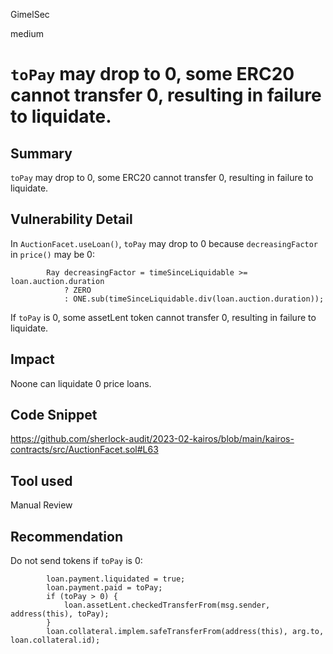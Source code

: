 GimelSec

medium

# `toPay` may drop to 0, some ERC20 cannot transfer 0, resulting in failure to liquidate.

## Summary

`toPay` may drop to 0, some ERC20 cannot transfer 0, resulting in failure to liquidate. 

## Vulnerability Detail

In `AuctionFacet.useLoan()`, `toPay` may drop to 0 because `decreasingFactor` in `price()` may be 0:
```solidity
        Ray decreasingFactor = timeSinceLiquidable >= loan.auction.duration
            ? ZERO
            : ONE.sub(timeSinceLiquidable.div(loan.auction.duration));
```

If `toPay` is 0, some assetLent token cannot transfer 0, resulting in failure to liquidate.

## Impact

Noone can liquidate 0 price loans.

## Code Snippet

https://github.com/sherlock-audit/2023-02-kairos/blob/main/kairos-contracts/src/AuctionFacet.sol#L63

## Tool used

Manual Review

## Recommendation

Do not send tokens if `toPay` is 0:
```solidity
        loan.payment.liquidated = true;
        loan.payment.paid = toPay;
        if (toPay > 0) {
            loan.assetLent.checkedTransferFrom(msg.sender, address(this), toPay);
        }
        loan.collateral.implem.safeTransferFrom(address(this), arg.to, loan.collateral.id);
```
